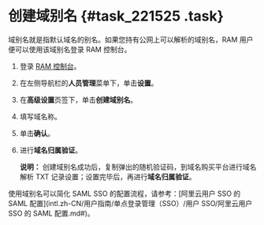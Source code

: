 # 创建域别名 {#task_221525 .task}

域别名就是指默认域名的别名。如果您持有公网上可以解析的域别名，RAM 用户便可以使用该域别名登录 RAM 控制台。

1.  登录 [RAM 控制台](https://ram.console.aliyun.com/)。
2.  在左侧导航栏的**人员管理**菜单下，单击**设置**。
3.  在**高级设置**页签下，单击**创建域别名**。
4.  填写域名称。
5.  单击**确认**。
6.  进行**域名归属验证**。 

    **说明：** 创建域别名成功后，复制弹出的随机验证码，到域名购买平台进行域名解析 TXT 记录设置；设置完毕后，再进行**域名归属验证**。


使用域别名可以简化 SAML SSO 的配置流程，请参考：[阿里云用户 SSO 的 SAML 配置](intl.zh-CN/用户指南/单点登录管理（SSO）/用户 SSO/阿里云用户 SSO 的 SAML 配置.md#)。

